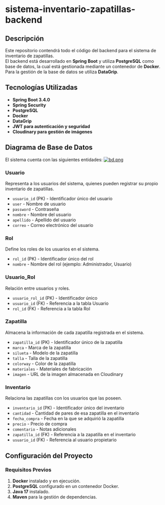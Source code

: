 # sistema-inventario-zapatillas-backend

## Descripción
Este repositorio contendrá todo el código del backend para el sistema de inventario de zapatillas.  
El backend está desarrollado en **Spring Boot** y utiliza **PostgreSQL** como base de datos, la cual está gestionada mediante un contenedor de **Docker**. Para la gestión de la base de datos se utiliza **DataGrip**.

## Tecnologías Utilizadas
- **Spring Boot 3.4.0**
- **Spring Security**
- **PostgreSQL**
- **Docker**
- **DataGrip**
- **JWT para autenticación y seguridad**
- **Cloudinary para gestión de imágenes**

## Diagrama de Base de Datos
El sistema cuenta con las siguientes entidades:
[![bd.png](https://i.postimg.cc/TPt58HcL/bd.png)](https://postimg.cc/jWJSPcmt)

### Usuario
Representa a los usuarios del sistema, quienes pueden registrar su propio inventario de zapatillas.
- `usuario_id` (PK) - Identificador único del usuario
- `user` - Nombre de usuario
- `password` - Contraseña
- `nombre` - Nombre del usuario
- `apellido` - Apellido del usuario
- `correo` - Correo electrónico del usuario

### Rol
Define los roles de los usuarios en el sistema.
- `rol_id` (PK) - Identificador único del rol
- `nombre` - Nombre del rol (ejemplo: Administrador, Usuario)

### Usuario_Rol
Relación entre usuarios y roles.
- `usuario_rol_id` (PK) - Identificador único
- `usuario_id` (FK) - Referencia a la tabla Usuario
- `rol_id` (FK) - Referencia a la tabla Rol

### Zapatilla
Almacena la información de cada zapatilla registrada en el sistema.
- `zapatilla_id` (PK) - Identificador único de la zapatilla
- `marca` - Marca de la zapatilla
- `silueta` - Modelo de la zapatilla
- `talla` - Talla de la zapatilla
- `colorway` - Color de la zapatilla
- `materiales` - Materiales de fabricación
- `imagen` - URL de la imagen almacenada en Cloudinary

### Inventario
Relaciona las zapatillas con los usuarios que las poseen.
- `inventario_id` (PK) - Identificador único del inventario
- `cantidad` - Cantidad de pares de esa zapatilla en el inventario
- `fecha_compra` - Fecha en la que se adquirió la zapatilla
- `precio` - Precio de compra
- `comentario` - Notas adicionales
- `zapatilla_id` (FK) - Referencia a la zapatilla en el inventario
- `usuario_id` (FK) - Referencia al usuario propietario

## Configuración del Proyecto

### Requisitos Previos
1. **Docker** instalado y en ejecución.
2. **PostgreSQL** configurado en un contenedor Docker.
3. **Java 17** instalado.
4. **Maven** para la gestión de dependencias.


